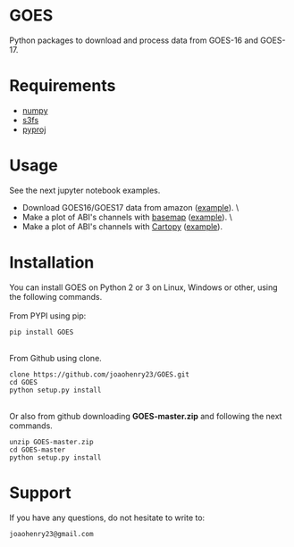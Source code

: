 # GOES
Python packages to download and process data from GOES-16 and GOES-17.

# Requirements
- [numpy](https://numpy.org/)
- [s3fs](https://s3fs.readthedocs.io/en/latest/install.html)
- [pyproj](https://github.com/pyproj4/pyproj)



# Usage
See the next jupyter notebook examples.

- Download GOES16/GOES17 data from amazon ([example](https://github.com/joaohenry23/GOES/blob/master/examples/ex01.ipynb)). \
- Make a plot of ABI's channels with [basemap](https://matplotlib.org/basemap/) ([example](https://github.com/joaohenry23/GOES/blob/master/examples/ex02.ipynb)). \
- Make a plot of ABI's channels with [Cartopy](https://scitools.org.uk/cartopy/docs/latest/) ([example](https://github.com/joaohenry23/GOES/blob/master/examples/ex03.ipynb)). 



# Installation
You can install GOES on Python 2 or 3 on Linux, Windows or other, using the following commands.
\
\
From PYPI using pip:
```
pip install GOES
```
\
From Github using clone.
```
clone https://github.com/joaohenry23/GOES.git
cd GOES
python setup.py install
```
\
Or also from github downloading **GOES-master.zip** and following the next commands.
```
unzip GOES-master.zip
cd GOES-master
python setup.py install
```



# Support
If you have any questions, do not hesitate to write to:
```
joaohenry23@gmail.com

```




